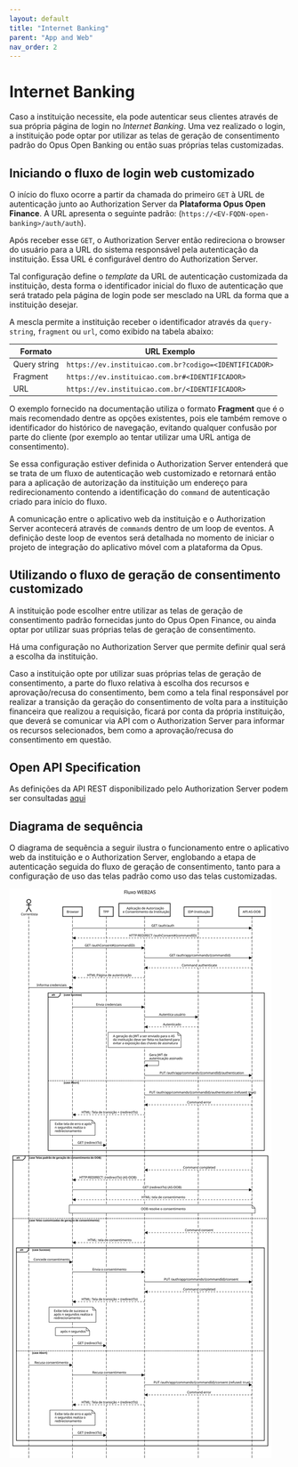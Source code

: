 ```yaml
---
layout: default
title: "Internet Banking"
parent: "App and Web"
nav_order: 2
---
```


# Internet Banking

Caso a instituição necessite, ela pode autenticar seus clientes através de sua própria página de login no *Internet Banking*. Uma vez realizado o login, a instituição pode optar por utilizar as telas de geração de consentimento padrão do Opus Open Banking ou então suas próprias telas customizadas.

## Iniciando o fluxo de login web customizado

O início do fluxo ocorre a partir da chamada do primeiro `GET` à URL de autenticação junto ao Authorization Server da **Plataforma Opus Open Finance**. A URL apresenta o seguinte padrão: (`https://<EV-FQDN-open-banking>/auth/auth`).

Após receber esse `GET`, o Authorization Server então redireciona o browser do usuário para a URL do sistema responsável pela autenticação da instituição. Essa URL é configurável dentro do Authorization Server.

Tal configuração define o *template* da URL de autenticação customizada da instituição, desta forma o identificador inicial do fluxo de autenticação que será tratado pela página de login pode ser mesclado na URL da forma que a instituição desejar.

A mescla permite a instituição receber o identificador através da `query-string`, `fragment` ou `url`, como exibido na tabela abaixo:

| Formato      | URL Exemplo                                            |
| ------------ | ------------------------------------------------------ |
| Query string | `https://ev.instituicao.com.br?codigo=<IDENTIFICADOR>` |
| Fragment     | `https://ev.instituicao.com.br#<IDENTIFICADOR>`        |
| URL          | `https://ev.instituicao.com.br/<IDENTIFICADOR>`        |

 O exemplo fornecido na documentação utiliza o formato **Fragment** que é o mais recomendado dentre as opções existentes, pois ele também remove o identificador do histórico de navegação, evitando qualquer confusão por parte do cliente (por exemplo ao tentar utilizar uma URL antiga de consentimento).

Se essa configuração estiver definida o Authorization Server entenderá que se trata de um fluxo de autenticação web customizado e retornará então para a aplicação de autorização da instituição um endereço para redirecionamento contendo a identificação do `command` de autenticação criado para início do fluxo.

A comunicação entre o aplicativo web da instituição e o Authorization Server acontecerá através de `command`s dentro de um loop de eventos. A definição deste loop de eventos será detalhada no momento de iniciar o projeto de integração do aplicativo móvel com a plataforma da Opus.

## Utilizando o fluxo de geração de consentimento customizado

A instituição pode escolher entre utilizar as telas de geração de consentimento padrão fornecidas junto do Opus Open Finance, ou ainda optar por utilizar suas próprias telas de geração de consentimento.

Há uma configuração no Authorization Server que permite definir qual será a escolha da instituição.

Caso a instituição opte por utilizar suas próprias telas de geração de consentimento, a parte do fluxo relativa à escolha dos recursos e aprovação/recusa do consentimento, bem como a tela final responsável por realizar a transição da geração do consentimento de volta para a instituição financeira que realizou a requisição, ficará por conta da própria instituição, que deverá se comunicar via API com o Authorization Server para informar os recursos selecionados, bem como a aprovação/recusa do consentimento em questão.

## Open API Specification

As definições da API REST disponibilizado pelo Authorization Server podem ser consultadas [aqui][API-Mobile]


## Diagrama de sequência

O diagrama de sequência a seguir ilustra o funcionamento entre o aplicativo web da instituição e o Authorization Server, englobando a etapa de autenticação seguida do fluxo de geração de consentimento, tanto para a configuração de uso das telas padrão como uso das
telas customizadas.

![Diagrama de sequência](images/sequencia-web2as.svg)

[API-Mobile]: ../../../../../../../swagger-ui/index.html?api=en-Mobile
